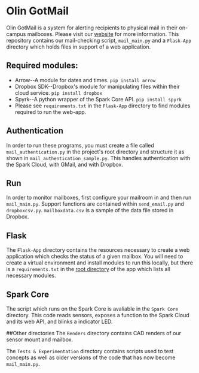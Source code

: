 Olin GotMail
=======
Olin GotMail is a system for alerting recipients to physical mail in their on-campus mailboxes. Please visit our [website](https://megsaysrawr.github.io/GotMail "Project website") for more information. This repository contains our mail-checking script, `mail_main.py` and a `Flask-App` directory which holds files in support of a web application.

## Required modules:
- Arrow--A module for dates and times. `pip install arrow`
- Dropbox SDK--Dropbox's module for manipulating files within their cloud service. `pip install dropbox`
- Spyrk--A python wrapper of the Spark Core API. `pip install spyrk`
- Please see `requirements.txt` in the `Flask-App` directory to find modules required to run the web-app. 

## Authentication
In order to run these programs, you must create a file called `mail_authentication.py` in the project's root directory and structure it as shown in `mail_authentication_sample.py`. This handles authentication with the Spark Cloud, with GMail, and with Dropbox.

## Run
In order to monitor mailboxes, first configure your mailroom in and then run `mail_main.py`. Support functions are contained within `send_email.py` and `dropboxcsv.py`.
`mailboxdata.csv` is a sample of the data file stored in Dropbox.

## Flask
The `Flask-App` directory contains the resources necessary to create a web application which checks the status of a given mailbox. You will need to create a virtual environment and install modules to run this locally, but there is a `requirements.txt` in the [root directory](https://github.com/megsaysrawr/GotMail/tree/master/Flask-App/FlaskTest_1 "App root directory") of the app which lists all necessary modules.

## Spark Core
The script which runs on the Spark Core is avaliable in the `Spark Core` directory. This code reads sensors, exposes a function to the Spark Cloud and its web API, and blinks a indicator LED.

##Other directories
The `Renders` directory contains CAD renders of our sensor mount and mailbox.

The `Tests & Experimentation` directory contains scripts used to test concepts as well as older versions of the code that has now become `mail_main.py`.

